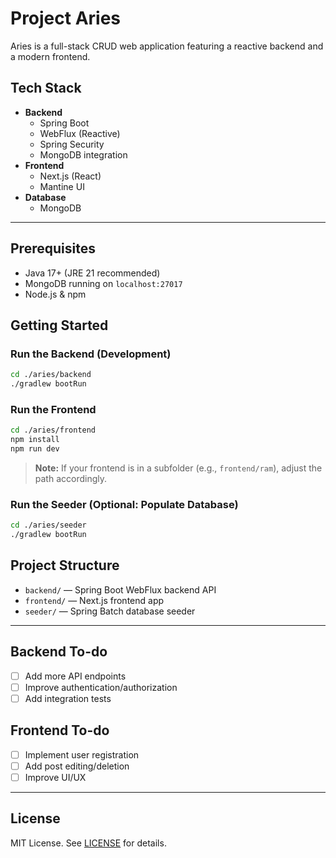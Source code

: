 # Project Aries

Aries is a full-stack CRUD web application featuring a reactive backend and a modern frontend.

## Tech Stack

- **Backend**
  - Spring Boot
  - WebFlux (Reactive)
  - Spring Security
  - MongoDB integration
- **Frontend**
  - Next.js (React)
  - Mantine UI
- **Database**
  - MongoDB

---

## Prerequisites

- Java 17+ (JRE 21 recommended)
- MongoDB running on `localhost:27017`
- Node.js & npm

## Getting Started

### Run the Backend (Development)

```sh
cd ./aries/backend
./gradlew bootRun
```

### Run the Frontend

```sh
cd ./aries/frontend
npm install
npm run dev
```

> **Note:** If your frontend is in a subfolder (e.g., `frontend/ram`), adjust the path accordingly.

### Run the Seeder (Optional: Populate Database)

```sh
cd ./aries/seeder
./gradlew bootRun
```

## Project Structure

- `backend/` — Spring Boot WebFlux backend API
- `frontend/` — Next.js frontend app
- `seeder/` — Spring Batch database seeder

---

## Backend To-do

- [ ] Add more API endpoints
- [ ] Improve authentication/authorization
- [ ] Add integration tests

## Frontend To-do

- [ ] Implement user registration
- [ ] Add post editing/deletion
- [ ] Improve UI/UX

---

## License

MIT License. See [LICENSE](./LICENSE) for details.
